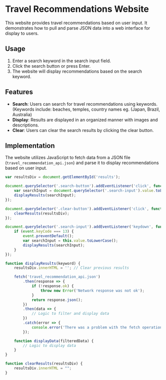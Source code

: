 # Travel Recommendations Website

This website provides travel recommendations based on user input. It demonstrates how to pull and parse JSON data into a web interface for display to users.

## Usage

1. Enter a search keyword in the search input field.
2. Click the search button or press Enter.
3. The website will display recommendations based on the search keyword.

## Features

- **Search**: Users can search for travel recommendations using keywords. (Keywords include: beaches, temples, country names eg. (Japan, Brazil, Australia)
- **Display**: Results are displayed in an organized manner with images and descriptions.
- **Clear**: Users can clear the search results by clicking the clear button.

## Implementation

The website utilizes JavaScript to fetch data from a JSON file (`travel_recommendation_api.json`) and parse it to display recommendations based on user input.

```javascript
var resultsDiv = document.getElementById('results');

document.querySelector('.search-button').addEventListener('click', function() {
    var searchInput = document.querySelector('.search-input').value.toLowerCase();
    displayResults(searchInput);
});

document.querySelector('.clear-button').addEventListener('click', function() {
    clearResults(resultsDiv);
});

document.querySelector('.search-input').addEventListener('keydown', function(event) {
    if (event.keyCode === 13) {
        event.preventDefault();
        var searchInput = this.value.toLowerCase();
        displayResults(searchInput);
    }
});

function displayResults(keyword) {
    resultsDiv.innerHTML = ''; // Clear previous results

    fetch('travel_recommendation_api.json')
        .then(response => {
            if (!response.ok) {
                throw new Error('Network response was not ok');
            }
            return response.json();
        })
        .then(data => {
            // Logic to filter and display data
        })
        .catch(error => {
            console.error('There was a problem with the fetch operation:', error);
        });

    function displayData(filteredData) {
        // Logic to display data
    }
}

function clearResults(resultsDiv) {
    resultsDiv.innerHTML = "";
}

